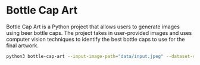 # Bottle Cap Art

Bottle Cap Art is a Python project that allows users to generate images using beer bottle caps. The project takes in user-provided images and uses computer vision techniques to identify the best bottle caps to use for the final artwork.

```bash
python3 bottle-cap-art --input-image-path="data/input.jpeg" --dataset-csv-path="data/my_dataset.csv" --images-dir-path="data/my_caps/tmp" --count-limit 1 --output-image-path="data/output.png"
```
